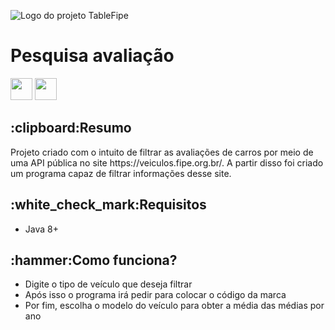 ![Logo do projeto TableFipe ](https://github.com/jefersonae/FipeTable/assets/38109358/d328aa54-cfb7-46a8-bdde-982a8437533b)
<h1>Pesquisa avaliação</h1>
<a href="https://docs.oracle.com/en/java/javase/20/"><img height= "35" src= "https://img.shields.io/badge/Java-ED8B00?style=for-the-badge&logo=openjdk&logoColor=white"></a>
<a href="https://www.oracle.com/java/technologies/javase-jdk11-downloads.html"><img height= "35" src= "https://img.shields.io/badge/JDK-007396?style=for-the-badge&logo=java&logoColor=white"></a>
<h2>:clipboard:Resumo</h2>
<p>Projeto criado com o intuito de filtrar as avaliações de carros por meio de uma API pública no site https://veiculos.fipe.org.br/. A partir disso foi criado um programa capaz de filtrar informações desse site.</p>
<h2>:white_check_mark:Requisitos</h2>
<ul>
  <li>Java 8+</li>
</ul>
<h2>:hammer:Como funciona?</h2>
<ul>
  <li>Digite o tipo de veículo que deseja filtrar</li>
  <li>Após isso o programa irá pedir para colocar o código da marca</li>
  <li>Por fim, escolha o modelo do veículo para obter a média das médias por ano</li>
</ul>
